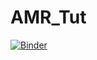 # AMR_Tut
[![Binder](https://mybinder.org/badge_logo.svg)](https://mybinder.org/v2/gh/landonfeese/AMR_Tut/HEAD)
